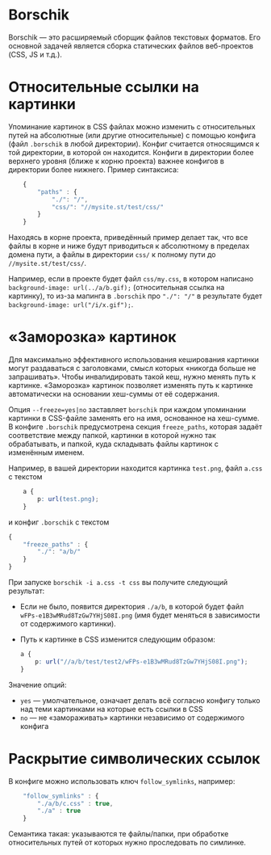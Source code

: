 # Borschik

Borschik — это расширяемый сборщик файлов текстовых форматов.
Его основной задачей является сборка статических файлов веб-проектов (CSS, JS
и т.д.).

# Относительные ссылки на картинки

Упоминание картинок в CSS файлах можно изменить с относительных путей на
абсолютные (или другие относительные) с помощью конфига (файл `.borschik`
в любой директории). Конфиг считается относящимся к той директории, в которой
он находится. Конфиги в директории более верхнего уровня (ближе к корню
проекта) важнее конфигов в директории более нижнего. Пример синтаксиса:

```js
    {
        "paths" : {
            "./": "/",
            "css/": "//mysite.st/test/css/"
        }
    }
```

Находяcь в корне проекта, приведённый пример делает так, что все файлы в
корне и ниже будут приводиться к абсолютному в пределах домена пути, а файлы
в директории `css/` к полному пути до `//mysite.st/test/css/`.

Например, если в проекте будет файл `css/my.css`, в котором написано
`background-image: url(../a/b.gif);` (относительная ссылка на картинку), то
из-за мапинга в `.borschik` про `"./": "/"` в результате будет
`background-image: url("/i/x.gif");`.

# «Заморозка» картинок

Для максимально эффективного использования кеширования картинки могут раздаваться
с заголовками, смысл которых «никогда больше не запрашивать». Чтобы инвалидировать
такой кеш, нужно менять путь к картинке. «Заморозка» картинок позволяет изменять
путь к картинке автоматически на основании хеш-суммы от её содержания.

Опция `--freeze=yes|no` заставляет `borschik` при каждом упоминании картинки в
CSS-файле заменять его на имя, основанное на хеш-сумме. В конфиге `.borschik`
предусмотрена секция `freeze_paths`, которая задаёт соответствие между папкой,
картинки в которой нужно так обрабатывать, и папкой, куда складывать файлы
картинок с изменённым именем.

Например, в вашей директории находится картинка `test.png`, файл `a.css` с текстом

```css
    a {
        p: url(test.png);
    }
```
и конфиг `.borschik` с текстом

```js
{
    "freeze_paths" : {
        "./": "a/b/"
    }
}
```
При запуске `borschik -i a.css -t css` вы получите следующий результат:

* Если не было, появится директория `./a/b`, в которой будет файл
`wFPs-e1B3wMRud8TzGw7YHjS08I.png` (имя будет меняться в зависимости от
содержимого картинки).
* Путь к картинке в CSS изменится следующим образом:

    ```css
    a {
        p: url("//a/b/test/test2/wFPs-e1B3wMRud8TzGw7YHjS08I.png");
    }
    ```

Значение опций:

* `yes` — умолчательное, означает делать всё согласно конфигу только над теми
картинками на которые есть ссылки в CSS
* `no` — не «замораживать» картинки независимо от содержимого конфига

# Раскрытие символических ссылок  

В конфиге можно использовать ключ `follow_symlinks`, например:

```js
    "follow_symlinks" : {
        "./a/b/c.css" : true,
        "./a" : true
    }
```

Семантика такая: указываются те файлы/папки, при обработке относительных путей
от которых нужно проследовать по симлинке.
